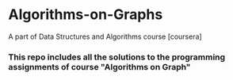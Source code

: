 # Algorithms-on-Graphs
A part of Data Structures and Algorithms course [coursera]


<h3>This repo includes all the solutions to the programming assignments of course "Algorithms on Graph" </h3>

